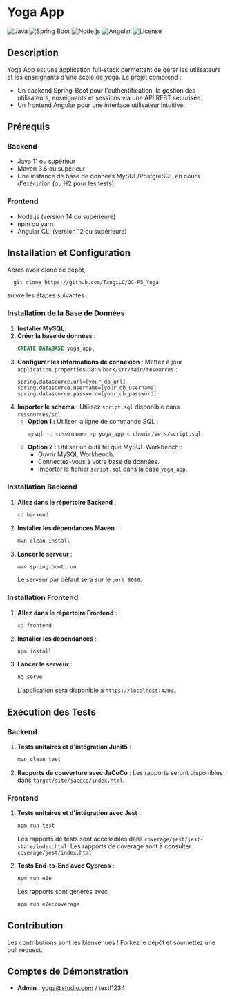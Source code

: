 # Yoga App

![Java](https://img.shields.io/badge/Java-11%2B-blue)
![Spring Boot](https://img.shields.io/badge/Spring%20Boot-2.5.4-green)
![Node.js](https://img.shields.io/badge/Node.js-14%2B-brightgreen)
![Angular](https://img.shields.io/badge/Angular-12%2B-red)
![License](https://img.shields.io/badge/License-MIT-yellow)

## Description
Yoga App est une application full-stack permettant de gérer les utilisateurs et les enseignants d'une école de yoga. Le projet comprend :
- Un backend Spring-Boot pour l'authentification, la gestion des utilisateurs, enseignants et sessions via une API REST sécurisée.
- Un frontend Angular pour une interface utilisateur intuitive.

## Prérequis

### Backend
- Java 11 ou supérieur
- Maven 3.6 ou supérieur
- Une instance de base de données MySQL/PostgreSQL en cours d'exécution (ou H2 pour les tests)

### Frontend
- Node.js (version 14 ou supérieure)
- npm ou yarn
- Angular CLI (version 12 ou supérieure)

## Installation et Configuration

Après avoir cloné ce dépôt,
 ```bash
   git clone https://github.com/TangiLC/OC-P5_Yoga
   ```
suivre les étapes suivantes :

### Installation de la Base de Données
1. **Installer MySQL**.
2. **Créer la base de données** :
   ```sql
   CREATE DATABASE yoga_app;
   ```
3. **Configurer les informations de connexion** :
   Mettez à jour `application.properties` dans `back/src/main/resources` :
   ```properties
   spring.datasource.url=[your_db_url]
   spring.datasource.username=[your_db_username]
   spring.datasource.password=[your_db_password]
   ```
4. **Importer le schéma** :
   Utilisez `script.sql` disponible dans `ressources/sql`.
   - **Option 1 :** Utiliser la ligne de commande SQL :
     ```bash
     mysql -u <username> -p yoga_app < chemin/vers/script.sql
     ```
   - **Option 2 :** Utiliser un outil tel que MySQL Workbench :
     - Ouvrir MySQL Workbench.
     - Connectez-vous à votre base de données.
     - Importer le fichier `script.sql` dans la base `yoga_app`.

### Installation Backend

1. **Allez dans le répertoire Backend** :
   ```bash
   cd backend
   ```
2. **Installer les dépendances Maven** :
   ```bash
   mvn clean install
   ```
3. **Lancer le serveur** :
   ```bash
   mvn spring-boot:run
   ```
   Le serveur par défaut sera sur le `port 8080`.

### Installation Frontend
1. **Allez dans le répertoire Frontend** :
   ```bash
   cd frontend
   ```
2. **Installer les dépendances** :
   ```bash
   npm install
   ```
3. **Lancer le serveur** :
   ```bash
   ng serve
   ```
   L'application sera disponible à `https://localhost:4200`.

## Exécution des Tests

### Backend
1. **Tests unitaires et d'intégration Junit5** :
   ```bash
   mvn clean test
   ```
2. **Rapports de couverture avec JaCoCo** :
   Les rapports seront disponibles dans `target/site/jacoco/index.html`.

### Frontend
1. **Tests unitaires et d'intégration avec Jest** :
   ```bash
   npm run test
   ```
    Les rapports de tests sont accessibles dans `coverage/jest/jest-stare/index.html`.
    Les rapports de coverage sont à consulter `coverage/jest/index.html`

2. **Tests End-to-End avec Cypress** :
   ```bash
   npm run e2e
   ```
   Les rapports sont générés avec
   ```bash
   npm run e2e:coverage
   ```


## Contribution
Les contributions sont les bienvenues ! Forkez le dépôt et soumettez une pull request.

## Comptes de Démonstration
- **Admin** : yoga@studio.com / test!1234
